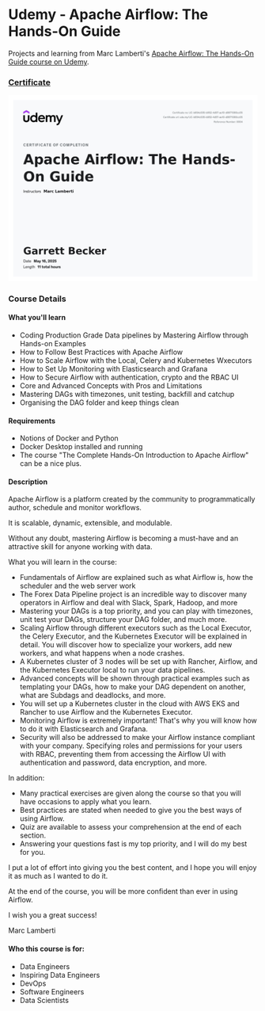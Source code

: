 # Udemy - Apache Airflow: The Hands-On Guide

Projects and learning from Marc Lamberti's [Apache Airflow: The Hands-On Guide course on Udemy](https://www.udemy.com/course/the-ultimate-hands-on-course-to-master-apache-airflow/).

### [Certificate](https://www.udemy.com/certificate/UC-b654c035-b952-4d57-ae10-d8671080cc05/)

!["Certificate"](./Certificate.jpg)

### Course Details

#### What you'll learn
- Coding Production Grade Data pipelines by Mastering Airflow through Hands-on Examples
- How to Follow Best Practices with Apache Airflow
- How to Scale Airflow with the Local, Celery and Kubernetes Wxecutors
- How to Set Up Monitoring with Elasticsearch and Grafana
- How to Secure Airflow with authentication, crypto and the RBAC UI
- Core and Advanced Concepts with Pros and Limitations
- Mastering DAGs with timezones, unit testing, backfill and catchup
- Organising the DAG folder and keep things clean

#### Requirements
- Notions of Docker and Python
- Docker Desktop installed and running
- The course "The Complete Hands-On Introduction to Apache Airflow" can be a nice plus.

#### Description
Apache Airflow is a platform created by the community to programmatically author, schedule and monitor workflows.

It is scalable, dynamic, extensible, and modulable.

Without any doubt, mastering Airflow is becoming a must-have and an attractive skill for anyone working with data.

What you will learn in the course:
- Fundamentals of Airflow are explained such as what Airflow is, how the scheduler and the web server work
- The Forex Data Pipeline project is an incredible way to discover many operators in Airflow and deal with Slack, Spark, Hadoop, and more
- Mastering your DAGs is a top priority, and you can play with timezones, unit test your DAGs, structure your DAG folder, and much more.
- Scaling Airflow through different executors such as the Local Executor, the Celery Executor, and the Kubernetes Executor will be explained in detail. You will discover how to specialize your workers, add new workers, and what happens when a node crashes.
- A Kubernetes cluster of 3 nodes will be set up with Rancher, Airflow, and the Kubernetes Executor local to run your data pipelines.
- Advanced concepts will be shown through practical examples such as templating your DAGs, how to make your DAG dependent on another, what are Subdags and deadlocks, and more.
- You will set up a Kubernetes cluster in the cloud with AWS EKS and Rancher to use Airflow and the Kubernetes Executor.
- Monitoring Airflow is extremely important! That's why you will know how to do it with Elasticsearch and Grafana.
- Security will also be addressed to make your Airflow instance compliant with your company. Specifying roles and permissions for your users with RBAC, preventing them from accessing the Airflow UI with authentication and password,  data encryption, and more.

In addition:
- Many practical exercises are given along the course so that you will have occasions to apply what you learn.
- Best practices are stated when needed to give you the best ways of using Airflow.
- Quiz are available to assess your comprehension at the end of each section.
- Answering your questions fast is my top priority, and I will do my best for you.

I put a lot of effort into giving you the best content, and I hope you will enjoy it as much as I wanted to do it.

At the end of the course, you will be more confident than ever in using Airflow.

I wish you a great success!

Marc Lamberti

#### Who this course is for:
- Data Engineers
- Inspiring Data Engineers
- DevOps
- Software Engineers
- Data Scientists